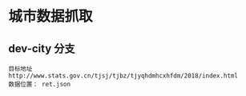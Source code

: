 # 城市数据抓取

##  dev-city 分支
	目标地址http://www.stats.gov.cn/tjsj/tjbz/tjyqhdmhcxhfdm/2018/index.html
	数据位置： ret.json 